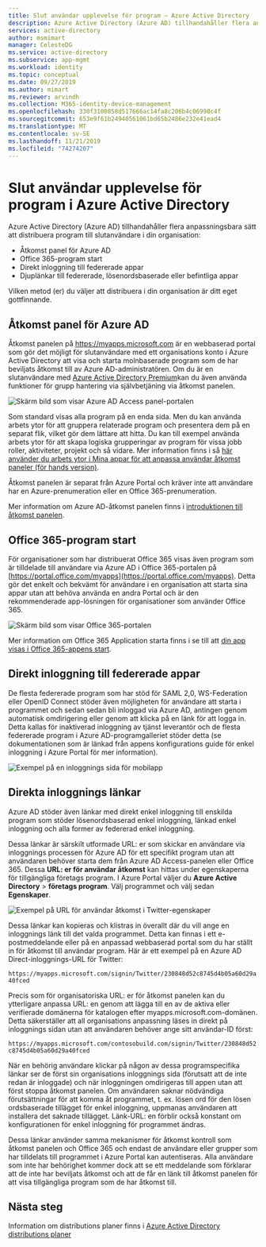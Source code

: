 ```yaml
---
title: Slut användar upplevelse för program – Azure Active Directory
description: Azure Active Directory (Azure AD) tillhandahåller flera anpassningsbara sätt att distribuera program till slutanvändare i din organisation.
services: active-directory
author: msmimart
manager: CelesteDG
ms.service: active-directory
ms.subservice: app-mgmt
ms.workload: identity
ms.topic: conceptual
ms.date: 09/27/2019
ms.author: mimart
ms.reviewer: arvindh
ms.collection: M365-identity-device-management
ms.openlocfilehash: 330f3100858d517666ac14fa8c206b4c06998c4f
ms.sourcegitcommit: 653e9f61b24940561061bd65b2486e232e41ead4
ms.translationtype: MT
ms.contentlocale: sv-SE
ms.lasthandoff: 11/21/2019
ms.locfileid: "74274207"
---
```

# <a name="end-user-experiences-for-applications-in-azure-active-directory"></a>Slut användar upplevelse för program i Azure Active Directory

Azure Active Directory (Azure AD) tillhandahåller flera anpassningsbara sätt att distribuera program till slutanvändare i din organisation:

* Åtkomst panel för Azure AD
* Office 365-program start
* Direkt inloggning till federerade appar
* Djuplänkar till federerade, lösenordsbaserade eller befintliga appar

Vilken metod (er) du väljer att distribuera i din organisation är ditt eget gottfinnande.

## <a name="azure-ad-access-panel"></a>Åtkomst panel för Azure AD

Åtkomst panelen på https://myapps.microsoft.com är en webbaserad portal som gör det möjligt för slutanvändare med ett organisations konto i Azure Active Directory att visa och starta molnbaserade program som de har beviljats åtkomst till av Azure AD-administratören. Om du är en slutanvändare med [Azure Active Directory Premium](https://azure.microsoft.com/pricing/details/active-directory/)kan du även använda funktioner för grupp hantering via självbetjäning via åtkomst panelen.

![Skärm bild som visar Azure AD Access panel-portalen](media/what-is-single-sign-on/azure-ad-access-panel.png)

Som standard visas alla program på en enda sida. Men du kan använda arbets ytor för att gruppera relaterade program och presentera dem på en separat flik, vilket gör dem lättare att hitta. Du kan till exempel använda arbets ytor för att skapa logiska grupperingar av program för vissa jobb roller, aktiviteter, projekt och så vidare. Mer information finns i så [här använder du arbets ytor i Mina appar för att anpassa användar åtkomst paneler (för hands version)](access-panel-workspaces.md). 

Åtkomst panelen är separat från Azure Portal och kräver inte att användare har en Azure-prenumeration eller en Office 365-prenumeration.

Mer information om Azure AD-åtkomst panelen finns i [introduktionen till åtkomst panelen](../user-help/active-directory-saas-access-panel-introduction.md).

## <a name="office-365-application-launcher"></a>Office 365-program start

För organisationer som har distribuerat Office 365 visas även program som är tilldelade till användare via Azure AD i Office 365-portalen på [https://portal.office.com/myapps](https://portal.office.com/myapps). Detta gör det enkelt och bekvämt för användare i en organisation att starta sina appar utan att behöva använda en andra Portal och är den rekommenderade app-lösningen för organisationer som använder Office 365.

![Skärm bild som visar Office 365-portalen](./media/end-user-experiences/microsoft-365-portal-office-com.png)

Mer information om Office 365 Application starta finns i se till att [din app visas i Office 365-appens start](https://msdn.microsoft.com/office/office365/howto/connect-your-app-to-o365-app-launcher).

## <a name="direct-sign-on-to-federated-apps"></a>Direkt inloggning till federerade appar

De flesta federerade program som har stöd för SAML 2,0, WS-Federation eller OpenID Connect stöder även möjligheten för användare att starta i programmet och sedan sedan bli inloggad via Azure AD, antingen genom automatisk omdirigering eller genom att klicka på en länk för att logga in. Detta kallas för inaktiverad inloggning av tjänst leverantör och de flesta federerade program i Azure AD-programgalleriet stöder detta (se dokumentationen som är länkad från appens konfigurations guide för enkel inloggning i Azure Portal för mer information).

![Exempel på en inloggnings sida för mobilapp](./media/end-user-experiences/workdaymobile.png)

## <a name="direct-sign-on-links"></a>Direkta inloggnings länkar

Azure AD stöder även länkar med direkt enkel inloggning till enskilda program som stöder lösenordsbaserad enkel inloggning, länkad enkel inloggning och alla former av federerad enkel inloggning.

Dessa länkar är särskilt utformade URL: er som skickar en användare via inloggnings processen för Azure AD för ett specifikt program utan att användaren behöver starta dem från Azure AD Access-panelen eller Office 365. Dessa **URL: er för användar åtkomst** kan hittas under egenskaperna för tillgängliga företags program. I Azure Portal väljer du **Azure Active Directory** > **företags program**. Välj programmet och välj sedan **Egenskaper**.

![Exempel på URL för användar åtkomst i Twitter-egenskaper](media/end-user-experiences/direct-sign-on-link.png)

Dessa länkar kan kopieras och klistras in överallt där du vill ange en inloggnings länk till det valda programmet. Detta kan finnas i ett e-postmeddelande eller på en anpassad webbaserad portal som du har ställt in för åtkomst till användar program. Här är ett exempel på en Azure AD Direct-inloggnings-URL för Twitter:

`https://myapps.microsoft.com/signin/Twitter/230848d52c8745d4b05a60d29a40fced`

Precis som för organisatoriska URL: er för åtkomst panelen kan du ytterligare anpassa URL: en genom att lägga till en av de aktiva eller verifierade domänerna för katalogen efter myapps.microsoft.com-domänen. Detta säkerställer att all organisations anpassning läses in direkt på inloggnings sidan utan att användaren behöver ange sitt användar-ID först:

`https://myapps.microsoft.com/contosobuild.com/signin/Twitter/230848d52c8745d4b05a60d29a40fced`

När en behörig användare klickar på någon av dessa programspecifika länkar ser de först sin organisations inloggnings sida (förutsatt att de inte redan är inloggade) och när inloggningen omdirigeras till appen utan att först stoppa åtkomst panelen. Om användaren saknar nödvändiga förutsättningar för att komma åt programmet, t. ex. lösen ord för den lösen ordsbaserade tillägget för enkel inloggning, uppmanas användaren att installera det saknade tillägget. Länk-URL: en förblir också konstant om konfigurationen för enkel inloggning för programmet ändras.

Dessa länkar använder samma mekanismer för åtkomst kontroll som åtkomst panelen och Office 365 och endast de användare eller grupper som har tilldelats till programmet i Azure Portal kan autentiseras. Alla användare som inte har behörighet kommer dock att se ett meddelande som förklarar att de inte har beviljats åtkomst och att de får en länk till åtkomst panelen för att visa tillgängliga program som de har åtkomst till.

## <a name="next-steps"></a>Nästa steg

Information om distributions planer finns i [Azure Active Directory distributions planer](../fundamentals/active-directory-deployment-plans.md)
